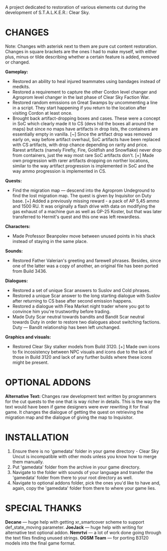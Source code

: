 A project dedicated to restoration of various elements cut during the development of S.T.A.L.K.E.R.: Clear Sky.

CHANGES
=======
Note: Changes with asterisk next to them are pure cut content restoration. Changes in square brackets are the ones I had to make myself, with either plus, minus or tilde describing whether a certain feature is added, removed or changed.

**Gameplay:**
* Restored an ability to heal injured teammates using bandages instead of medkits.
* Restored a requirement to capture the other Cordon level changer and Agroprom level changer in the last phase of Clear Sky Faction War.
* Restored random emissions on Great Swamps by uncommenting a line in a script. They start happening if you return to the location after visiting Cordon at least once.
* Brought back artifact-dropping boxes and cases. These were a concept in SoC which clearly made it to CS (devs hid the boxes all around the maps) but since no maps have artifacts in drop lists, the containers are essentially empty in vanilla.
[~] Since the artifact drop was removed early on, way before artifact overhaul, SoC artifacts have been replaced with CS artifacts, with drop chance depending on rarity and price. Rarest artifacts (namely Firefly, Fire, Goldfish and Snowflake) never drop from containers, just the way most rare SoC artifacts don't.
[+] Made own progression with rarer artifacts dropping on norther locations, similar to the way artifact progression is implemented in SoC and the way ammo progression is implemented in CS.

**Quests:**
* Find the migration map — descend into the Agroprom Undeground to find the lost migration map. The quest is given by Inquisitor on Duty base.
[+] Added a previously missing reward - a pack of AP 5,45 ammo and 1500 RU. It was originally a flash drive with data on modifying the gas exhaust of a machine gun as well as GP-25 Koster, but that was later transferred to Hermit's quest and this one was left rewardless.

**Characters:**
* Made Professor Beanpolev move between unused points in his shack instead of staying in the same place.

**Sounds:**
* Restored Father Valerian's greeting and farewell phrases. Besides, since one of the latter was a copy of another, an original file has been ported from Build 3436.

**Dialogues:**
* Restored a set of unique Scar answers to Suslov and Cold phrases.
* Restored a unique Scar answer to the long starting dialogue with Suslov after returning to CS base after second emission happens.
* Restored a dialogue with Flea Market night trader where you got to convince him you're trustworthy before trading.
* Made Duty Scar neutral towards bandits and Bandit Scar neutral towards Duty in order to restore two dialogues about switching factions. Duty — Bandit relationship has been left unchanged.

**Graphics and visuals:**
* Restored Clear Sky stalker models from Build 3120.
[+] Made own icons to fix incosistency between NPC visuals and icons due to the lack of those in Build 3120 and lack of any further builds where these icons might be present.

OPTIONAL ADDONS
=======
**Alternative Text:**
Changes raw development text written by programmers for the cut quests to the one that is way richer in details. This is the way the text would have been if game designers were ever rewriting it for final game.
It changes the dialogue of getting the quest on retrieving the migration map and the dialogue of giving the map to Inquisitor.

INSTALLATION
=======
1. Ensure there is no 'gamedata' folder in your game directory - Clear Sky Uncut is incompatible with other mods unless you know how to merge them manually.
2. Put 'gamedata' folder from the archive in your game directory.
3. Navigate to the folder with sounds of your language and transfer the 'gamedata' folder from there to your root directory as well.
4. Navigate to optional addons folder, pick the ones you'd like to have and, again, copy the 'gamedata' folder from there to where your game lies.

SPECIAL THANKS
=======
**Decane** — huge help with getting xr_smartcover scheme to support def_state_moving parameter.
**JoeJack** — huge help with writing for alternative text optional addon.
**Nemrtvi** — a lot of work done going through the text files finding unused strings.
**OGSM Team** — for porting B3120 models into the final game format.